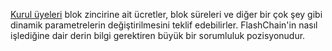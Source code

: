 [Kurul üyeleri](introduction/committee) blok zincirine ait ücretler, blok süreleri  ve diğer bir çok şey gibi dinamik parametrelerin değiştirilmesini teklif edebilirler. FlashChain'in nasıl işlediğine dair derin bilgi gerektiren büyük bir sorumluluk pozisyonudur.
